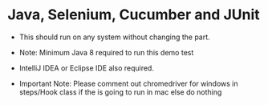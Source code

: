# Java, Selenium, Cucumber and JUnit
* This should run on any system without changing the part. 
* Note: Minimum Java 8 required to run this demo test
* IntelliJ IDEA or Eclipse IDE also required.

* Important Note: Please comment out chromedriver for windows in steps/Hook class if the is going to run in mac else do nothing
